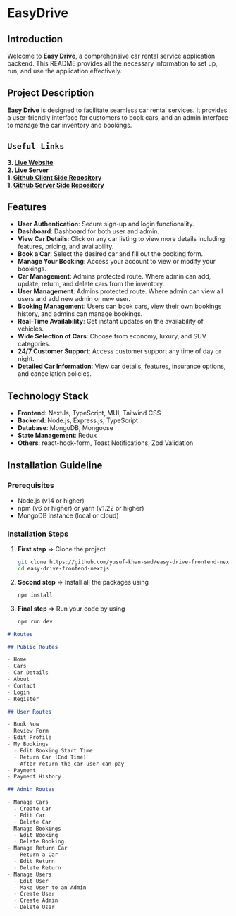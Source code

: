 # EasyDrive

## Introduction

Welcome to **Easy Drive**, a comprehensive car rental service application backend. This README provides all the necessary information to set up, run, and use the application effectively.

## Project Description

**Easy Drive** is designed to facilitate seamless car rental services. It provides a user-friendly interface for customers to book cars, and an admin interface to manage the car inventory and bookings.

## `Useful Links`

**3. [Live Website](https://easydrivego.vercel.app)** \
**2. [Live Server](https://easydrive-backend.vercel.app)** \
**1. [Github Client Side Repository](https://github.com/yusuf-khan-swd/easy-drive-frontend-nextjs)** \
**1. [Github Server Side Repository](https://github.com/yusuf-khan-swd/easy-drive-backend)**

## Features

- **User Authentication**: Secure sign-up and login functionality.
- **Dashboard**: Dashboard for both user and admin.
- **View Car Details**: Click on any car listing to view more details including features, pricing, and availability.
- **Book a Car**: Select the desired car and fill out the booking form.
- **Manage Your Booking**: Access your account to view or modify your bookings.
- **Car Management**: Admins protected route. Where admin can add, update, return, and delete cars from the inventory.
- **User Management**: Admins protected route. Where admin can view all users and add new admin or new user.
- **Booking Management**: Users can book cars, view their own bookings history, and admins can manage bookings.
- **Real-Time Availability**: Get instant updates on the availability of vehicles.
- **Wide Selection of Cars**: Choose from economy, luxury, and SUV categories.
- **24/7 Customer Support**: Access customer support any time of day or night.
- **Detailed Car Information**: View car details, features, insurance options, and cancellation policies.

## Technology Stack

- **Frontend**: NextJs, TypeScript, MUI, Tailwind CSS
- **Backend**: Node.js, Express.js, TypeScript
- **Database**: MongoDB, Mongoose
- **State Management**: Redux
- **Others**: react-hook-form, Toast Notifications, Zod Validation

## Installation Guideline

### Prerequisites

- Node.js (v14 or higher)
- npm (v6 or higher) or yarn (v1.22 or higher)
- MongoDB instance (local or cloud)

### Installation Steps

1. **First step** => Clone the project

   ```sh
   git clone https://github.com/yusuf-khan-swd/easy-drive-frontend-nextjs.git
   cd easy-drive-frontend-nextjs
   ```

2. **Second step** => Install all the packages using

   ```sh
   npm install
   ```

3. **Final step** => Run your code by using

   ```sh
   npm run dev
   ```

```markdown
# Routes

## Public Routes

- Home
- Cars
- Car Details
- About
- Contact
- Login
- Register

## User Routes

- Book Now
- Review Form
- Edit Profile
- My Bookings
  - Edit Booking Start Time
  - Return Car (End Time)
  - After return the car user can pay
- Payment
- Payment History

## Admin Routes

- Manage Cars
  - Create Car
  - Edit Car
  - Delete Car
- Manage Bookings
  - Edit Booking
  - Delete Booking
- Manage Return Car
  - Return a Car
  - Edit Return
  - Delete Return
- Manage Users
  - Edit User
  - Make User to an Admin
  - Create User
  - Create Admin
  - Delete User
```
